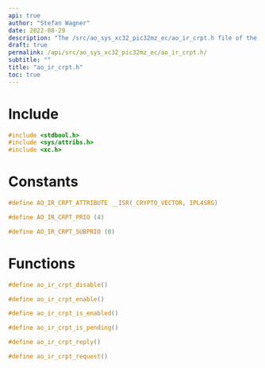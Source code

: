 ```yaml
---
api: true
author: "Stefan Wagner"
date: 2022-08-29
description: "The /src/ao_sys_xc32_pic32mz_ec/ao_ir_crpt.h file of the ao real-time operating system."
draft: true
permalink: /api/src/ao_sys_xc32_pic32mz_ec/ao_ir_crpt.h/
subtitle: ""
title: "ao_ir_crpt.h"
toc: true
---
```


# Include

```c
#include <stdbool.h>
#include <sys/attribs.h>
#include <xc.h>
```

# Constants

```c
#define AO_IR_CRPT_ATTRIBUTE __ISR(_CRYPTO_VECTOR, IPL4SRS)
```

```c
#define AO_IR_CRPT_PRIO (4)
```

```c
#define AO_IR_CRPT_SUBPRIO (0)
```

# Functions

```c
#define ao_ir_crpt_disable()
```

```c
#define ao_ir_crpt_enable()
```

```c
#define ao_ir_crpt_is_enabled()
```

```c
#define ao_ir_crpt_is_pending()
```

```c
#define ao_ir_crpt_reply()
```

```c
#define ao_ir_crpt_request()
```

